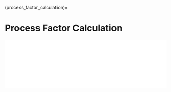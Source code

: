 (process_factor_calculation)=
# Process Factor Calculation 

<iframe  class="no-x-scroll" style="width: 100%;" src="../../_static/interactivity/html/pi_process.html" frameBorder="0" onload="this.style.height = this.contentWindow.document.documentElement.scrollHeight + 200 + 'px';"></iframe>